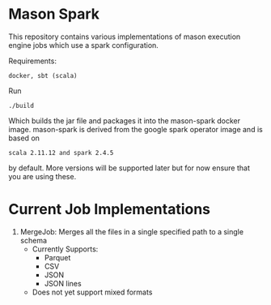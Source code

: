 
# Mason Spark

This repository contains various implementations of mason execution engine jobs which use a spark configuration.

Requirements: 

```
docker, sbt (scala)
```

Run 

```./build```

Which builds the jar file and packages it into the mason-spark docker image.   mason-spark is derived from the google spark operator image and is based on 

```scala 2.11.12 and spark 2.4.5 ```

by default.  More versions will be supported later but for now ensure that you are using these.

# Current Job Implementations

1.  MergeJob:  Merges all the files in a single specified path to a single schema
    - Currently Supports:
        - Parquet
        - CSV
        - JSON
        - JSON lines
    - Does not yet support mixed formats